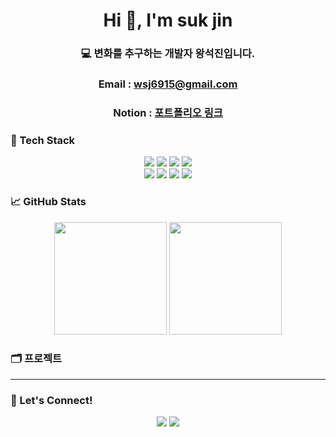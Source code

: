 <h1 align="center">Hi 👋, I'm suk jin</h1>
<h3 align="center">💻 변화를 추구하는 개발자 왕석진입니다.</h3>

<h3 align="center">Email : <a href="">wsj6915@gmail.com</a></h3>
<h3 align="center">Notion : <a href="">포트폴리오 링크</a></h3>

### 🧰 Tech Stack
<p align="center">
  <!-- Languages -->
  <img src="https://img.shields.io/badge/Java-007396?style=flat&logo=java&logoColor=white"/>
  <img src="https://img.shields.io/badge/JavaScript-F7DF1E?style=flat&logo=javascript&logoColor=black"/>
  <img src="https://img.shields.io/badge/Python-3776AB?style=flat&logo=python&logoColor=white"/>
   <!-- Frontend -->
  <img src="https://img.shields.io/badge/React-61DAFB?style=flat&logo=react&logoColor=black"/>
  <br>
  <!-- Backend -->
  <img src="https://img.shields.io/badge/Node.js-339933?style=flat&logo=node.js&logoColor=white"/>
  <img src="https://img.shields.io/badge/Spring-6DB33F?style=flat&logo=spring&logoColor=white"/>
  <img src="https://img.shields.io/badge/Apache Tomcat-F8DC75?style=flat&logo=apachetomcat&logoColor=black"/>
  <!-- Database -->
  <img src="https://img.shields.io/badge/MySQL-4479A1?style=flat&logo=mysql&logoColor=white"/>
</p>

### 📈 GitHub Stats
<p align="center">
  <img src="https://github-readme-stats.vercel.app/api?username=sukjin-github&show_icons=true&theme=tokyonight" height="180px"/>
  <img src="https://github-readme-stats.vercel.app/api/top-langs/?username=sukjin-github&layout=compact&theme=tokyonight" height="180px"/>
</p>

### 🗂️ 프로젝트

---

### 📍 Let's Connect!
<p align="center">
  <a href="https://linkedin.com/in/yourprofile" target="_blank"><img src="https://img.shields.io/badge/LinkedIn-0A66C2?style=flat&logo=linkedin&logoColor=white"/></a>
  <a href="https://your-portfolio.com" target="_blank"><img src="https://img.shields.io/badge/Portfolio-000000?style=flat&logo=github&logoColor=white"/></a>
</p>
